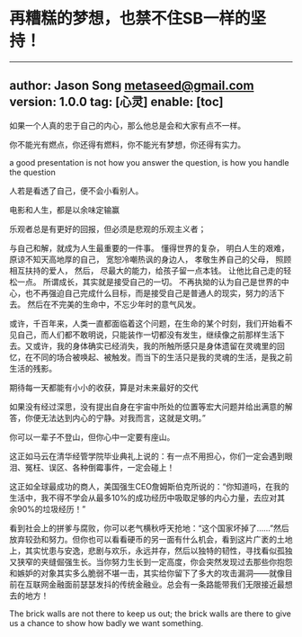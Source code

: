 # 再糟糕的梦想，也禁不住SB一样的坚持！
---
author: Jason Song <metaseed@gmail.com>
version: 1.0.0
tag: [心灵]
enable: [toc]
---
如果一个人真的忠于自己的内心，那么他总是会和大家有点不一样。

你不能光有燃点，你还得有燃料，你不能光有梦想，你还得有实力。

a good presentation is not how you answer the question, is how you handle the  question


人若是看透了自己，便不会小看别人。

电影和人生，都是以余味定输赢

乐观者总是有更好的回报，但必须是悲观的乐观主义者；

与自己和解，就成为人生最重要的一件事。
懂得世界的复杂，
明白人生的艰难，
原谅不知天高地厚的自己，
宽恕冷嘲热讽的身边人，
孝敬生养自己的父母，
照顾相互扶持的爱人，
然后，
尽最大的能力，给孩子留一点本钱。
让他比自己走的轻松一点。
所谓成长，其实就是接受自己的一切。
不再执拗的认为自己是世界的中心，也不再强迫自己完成什么目标，而是接受自己是普通人的现实，努力的活下去。
然后在不完美的生命中，不忘少年时的意气风发。

或许，千百年来，人类一直都面临着这个问题，在生命的某个时刻，我们开始看不见自己，而人们都不敢明说，只能装作一切都没有发生，继续像之前那样生活下去。又或许，我的身体确实已经消失，我的所触所感只是身体遗留在灵魂里的回忆，在不同的场合被唤起、被触发。而当下的生活只是我的灵魂的生活，是我之前生活的残影。


期待每一天都能有小小的收获，算是对未来最好的交代

如果没有经过深思，没有提出自身在宇宙中所处的位置等宏大问题并给出满意的解答，你便无法达到内心的宁静。对我而言，这就是文明。”

你可以一辈子不登山，但你心中一定要有座山。

这正如马云在清华经管学院毕业典礼上说的：有一点不用担心，你们一定会遇到眼泪、冤枉、误区、各种倒霉事件，一定会碰上！ 

这正如全球最成功的商人，美国强生CEO詹姆斯伯克所说的：“你知道吗，在我的生活中，我不得不学会从最多10%的成功经历中吸取足够的内心力量，去应对其余90%的垃圾经历！”

看到社会上的拼爹与腐败，你可以老气横秋呼天抢地：“这个国家坏掉了……”然后放弃较劲和努力。但你也可以看看硬币的另一面有什么机会，看到这片广袤的土地上，其实忧患与安逸，悲剧与欢乐，永远并存，然后以独特的韧性，寻找看似孤独又狭窄的夹缝倔强生长。当你努力生长到一定高度，你会突然发现过去那些你抱怨和嫉妒的对象其实多么脆弱不堪一击，其实给你留下了多大的攻击漏洞——就像目前在互联网金融面前瑟瑟发抖的传统金融业。总会有一条路能带我们无限接近最想去的地方！

The brick walls are not there to keep us out; the brick walls are there to give us a chance to show how badly we want something.
